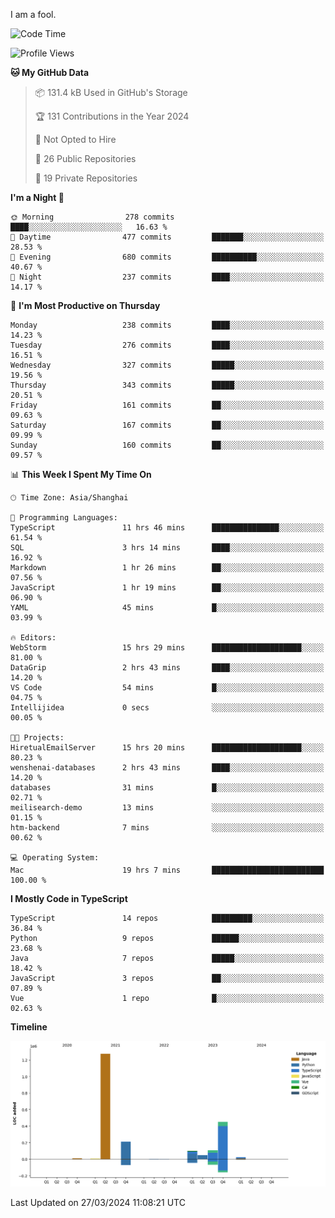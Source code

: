 I am a fool.

<!--START_SECTION:waka-->
![Code Time](http://img.shields.io/badge/Code%20Time-1%2C281%20hrs-blue)

![Profile Views](http://img.shields.io/badge/Profile%20Views-0-blue)

**🐱 My GitHub Data** 

> 📦 131.4 kB Used in GitHub's Storage 
 > 
> 🏆 131 Contributions in the Year 2024
 > 
> 🚫 Not Opted to Hire
 > 
> 📜 26 Public Repositories 
 > 
> 🔑 19 Private Repositories 
 > 
**I'm a Night 🦉** 

```text
🌞 Morning                278 commits         ████░░░░░░░░░░░░░░░░░░░░░   16.63 % 
🌆 Daytime                477 commits         ███████░░░░░░░░░░░░░░░░░░   28.53 % 
🌃 Evening                680 commits         ██████████░░░░░░░░░░░░░░░   40.67 % 
🌙 Night                  237 commits         ████░░░░░░░░░░░░░░░░░░░░░   14.17 % 
```
📅 **I'm Most Productive on Thursday** 

```text
Monday                   238 commits         ████░░░░░░░░░░░░░░░░░░░░░   14.23 % 
Tuesday                  276 commits         ████░░░░░░░░░░░░░░░░░░░░░   16.51 % 
Wednesday                327 commits         █████░░░░░░░░░░░░░░░░░░░░   19.56 % 
Thursday                 343 commits         █████░░░░░░░░░░░░░░░░░░░░   20.51 % 
Friday                   161 commits         ██░░░░░░░░░░░░░░░░░░░░░░░   09.63 % 
Saturday                 167 commits         ██░░░░░░░░░░░░░░░░░░░░░░░   09.99 % 
Sunday                   160 commits         ██░░░░░░░░░░░░░░░░░░░░░░░   09.57 % 
```


📊 **This Week I Spent My Time On** 

```text
🕑︎ Time Zone: Asia/Shanghai

💬 Programming Languages: 
TypeScript               11 hrs 46 mins      ███████████████░░░░░░░░░░   61.54 % 
SQL                      3 hrs 14 mins       ████░░░░░░░░░░░░░░░░░░░░░   16.92 % 
Markdown                 1 hr 26 mins        ██░░░░░░░░░░░░░░░░░░░░░░░   07.56 % 
JavaScript               1 hr 19 mins        ██░░░░░░░░░░░░░░░░░░░░░░░   06.90 % 
YAML                     45 mins             █░░░░░░░░░░░░░░░░░░░░░░░░   03.99 % 

🔥 Editors: 
WebStorm                 15 hrs 29 mins      ████████████████████░░░░░   81.00 % 
DataGrip                 2 hrs 43 mins       ████░░░░░░░░░░░░░░░░░░░░░   14.20 % 
VS Code                  54 mins             █░░░░░░░░░░░░░░░░░░░░░░░░   04.75 % 
Intellijidea             0 secs              ░░░░░░░░░░░░░░░░░░░░░░░░░   00.05 % 

🐱‍💻 Projects: 
HiretualEmailServer      15 hrs 20 mins      ████████████████████░░░░░   80.23 % 
wenshenai-databases      2 hrs 43 mins       ████░░░░░░░░░░░░░░░░░░░░░   14.20 % 
databases                31 mins             █░░░░░░░░░░░░░░░░░░░░░░░░   02.71 % 
meilisearch-demo         13 mins             ░░░░░░░░░░░░░░░░░░░░░░░░░   01.15 % 
htm-backend              7 mins              ░░░░░░░░░░░░░░░░░░░░░░░░░   00.62 % 

💻 Operating System: 
Mac                      19 hrs 7 mins       █████████████████████████   100.00 % 
```

**I Mostly Code in TypeScript** 

```text
TypeScript               14 repos            █████████░░░░░░░░░░░░░░░░   36.84 % 
Python                   9 repos             ██████░░░░░░░░░░░░░░░░░░░   23.68 % 
Java                     7 repos             █████░░░░░░░░░░░░░░░░░░░░   18.42 % 
JavaScript               3 repos             ██░░░░░░░░░░░░░░░░░░░░░░░   07.89 % 
Vue                      1 repo              █░░░░░░░░░░░░░░░░░░░░░░░░   02.63 % 
```



**Timeline**

![Lines of Code chart](https://raw.githubusercontent.com/VeejaLiu/VeejaLiu/master/assets/bar_graph.png)


 Last Updated on 27/03/2024 11:08:21 UTC
<!--END_SECTION:waka-->
